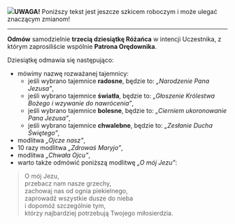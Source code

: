 <span class="challenge-success-status-icon-todo"><img class="svg-image" src="/files/resources/svg/cone-striped.svg" /></span>**UWAGA!** Poniższy tekst jest jeszcze szkicem roboczym i może ulegać znaczącym zmianom!

---
**Odmów** samodzielnie **trzecią dziesiątkę Różańca** w intencji Uczestnika, z którym zaprosiliście wspólnie **Patrona Orędownika**.

Dziesiątkę odmawia się następująco:
- mówimy nazwę rozważanej tajemnicy:
  - jeśli wybrano tajemnice **radosne**, będzie to: _„Narodzenie Pana Jezusa”_,
  - jeśli wybrano tajemnice **światła**, będzie to: _„Głoszenie Królestwa Bożego i wzywanie do nawrócenia”_,
  - jeśli wybrano tajemnice **bolesne**, będzie to: _„Cierniem ukoronowanie Pana Jezusa”_,
  - jeśli wybrano tajemnice **chwalebne**, będzie to: _„Zesłanie Ducha Świętego”_,
- modlitwa _„Ojcze nasz”_,
- 10 razy modlitwa _„Zdrowaś Maryjo”_,
- modlitwa _„Chwała Ojcu”_,
- warto także odmówić poniższą modlitwę _„O mój Jezu”_:
> O mój Jezu,  
> przebacz nam nasze grzechy,  
> zachowaj nas od ognia piekielnego,  
> zaprowadź wszystkie dusze do nieba  
> i dopomóż szczególnie tym,  
> którzy najbardziej potrzebują Twojego miłosierdzia.
